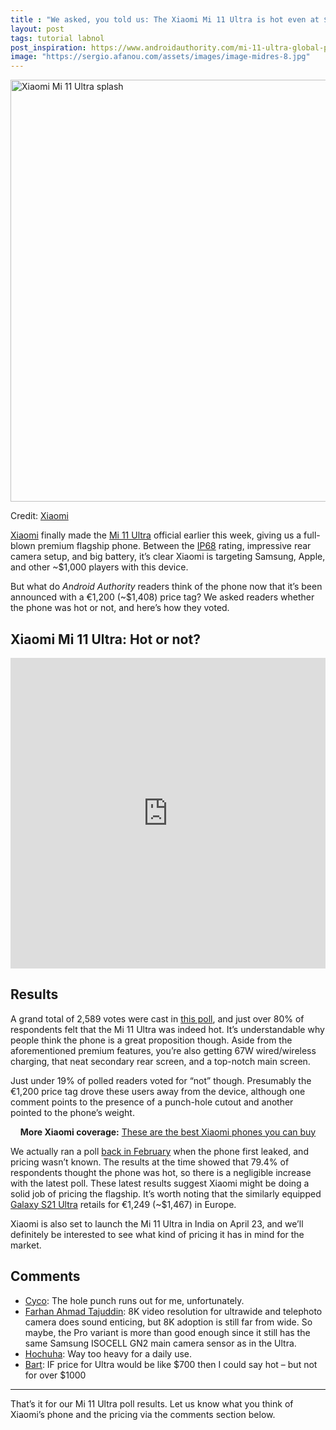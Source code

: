 ```yaml
---
title : "We asked, you told us: The Xiaomi Mi 11 Ultra is hot even at $1,400"
layout: post
tags: tutorial labnol
post_inspiration: https://www.androidauthority.com/mi-11-ultra-global-poll-results-1214253/
image: "https://sergio.afanou.com/assets/images/image-midres-8.jpg"
---
```


<p><html><body><img class="aligncenter size-large wp-image-1213412 noname aa-img" title="Xiaomi Mi 11 Ultra splash" src="https://cdn57.androidauthority.net/wp-content/uploads/2021/03/Xiaomi-Mi-11-Ultra-splash-1200x675.jpg" alt="Xiaomi Mi 11 Ultra splash" width="1200" height="675" data-attachment-id="1213412" srcset="https://cdn57.androidauthority.net/wp-content/uploads/2021/03/Xiaomi-Mi-11-Ultra-splash-1200x675.jpg 1200w, https://cdn57.androidauthority.net/wp-content/uploads/2021/03/Xiaomi-Mi-11-Ultra-splash-300x170.jpg 300w, https://cdn57.androidauthority.net/wp-content/uploads/2021/03/Xiaomi-Mi-11-Ultra-splash-768x432.jpg 768w, https://cdn57.androidauthority.net/wp-content/uploads/2021/03/Xiaomi-Mi-11-Ultra-splash-1536x864.jpg 1536w, https://cdn57.androidauthority.net/wp-content/uploads/2021/03/Xiaomi-Mi-11-Ultra-splash-16x9.jpg 16w, https://cdn57.androidauthority.net/wp-content/uploads/2021/03/Xiaomi-Mi-11-Ultra-splash-32x18.jpg 32w, https://cdn57.androidauthority.net/wp-content/uploads/2021/03/Xiaomi-Mi-11-Ultra-splash-28x16.jpg 28w, https://cdn57.androidauthority.net/wp-content/uploads/2021/03/Xiaomi-Mi-11-Ultra-splash-56x32.jpg 56w, https://cdn57.androidauthority.net/wp-content/uploads/2021/03/Xiaomi-Mi-11-Ultra-splash-64x36.jpg 64w, https://cdn57.androidauthority.net/wp-content/uploads/2021/03/Xiaomi-Mi-11-Ultra-splash-712x400.jpg 712w, https://cdn57.androidauthority.net/wp-content/uploads/2021/03/Xiaomi-Mi-11-Ultra-splash-1000x563.jpg 1000w, https://cdn57.androidauthority.net/wp-content/uploads/2021/03/Xiaomi-Mi-11-Ultra-splash-792x446.jpg 792w, https://cdn57.androidauthority.net/wp-content/uploads/2021/03/Xiaomi-Mi-11-Ultra-splash-1280x720.jpg 1280w, https://cdn57.androidauthority.net/wp-content/uploads/2021/03/Xiaomi-Mi-11-Ultra-splash-840x472.jpg 840w, https://cdn57.androidauthority.net/wp-content/uploads/2021/03/Xiaomi-Mi-11-Ultra-splash-1340x754.jpg 1340w, https://cdn57.androidauthority.net/wp-content/uploads/2021/03/Xiaomi-Mi-11-Ultra-splash-770x433.jpg 770w, https://cdn57.androidauthority.net/wp-content/uploads/2021/03/Xiaomi-Mi-11-Ultra-splash-356x200.jpg 356w, https://cdn57.androidauthority.net/wp-content/uploads/2021/03/Xiaomi-Mi-11-Ultra-splash-675x380.jpg 675w, https://cdn57.androidauthority.net/wp-content/uploads/2021/03/Xiaomi-Mi-11-Ultra-splash.jpg 1920w" sizes="(max-width: 1200px) 100vw, 1200px" /></p>
<div class="aa-img-source-credit">
<div class="aa-img-source-and-credit full">
<div class="aa-img-source text-right"><span>Credit:</span> <a rel="nofollow" class="img-credit-link" target="_blank" href="https://blog.mi.com/en/2021/03/29/the-pinnacle-of-smartphone-photography-mi-11-ultra-launches-globally/">Xiaomi</a></div>
</div>
</div>
<p><a href="https://www.androidauthority.com/xiaomi-1158659/">Xiaomi</a> finally made the <a href="https://www.androidauthority.com/xiaomi-mi-11-series-1212330/">Mi 11 Ultra</a> official earlier this week, giving us a full-blown premium flagship phone. Between the <a href="https://www.androidauthority.com/best-waterproof-phones-718588/">IP68</a> rating, impressive rear camera setup, and big battery, it&#8217;s clear Xiaomi is targeting Samsung, Apple, and other ~$1,000 players with this device.</p>
<p>But what do <em>Android Authority</em> readers think of the phone now that it&#8217;s been announced with a €1,200 (~$1,408) price tag? We asked readers whether the phone was hot or not, and here&#8217;s how they voted.</p>
<h2>Xiaomi Mi 11 Ultra: Hot or not?</h2>
<p><iframe style="border: none;" title="Xiaomi Mi 11 Ultra hot or not" src="https://e.infogram.com/1326da6b-c0d9-403a-a488-e9662a5eb583?src=embed" width="100%" height="497" frameborder="0" scrolling="no" allowfullscreen="allowfullscreen"></iframe></p>
<h2>Results</h2>
<p>A grand total of 2,589 votes were cast in <a href="https://www.androidauthority.com/xiaomi-mi-11-ultra-hot-or-not-poll-1213223/">this poll</a>, and just over 80% of respondents felt that the Mi 11 Ultra was indeed hot. It&#8217;s understandable why people think the phone is a great proposition though. Aside from the aforementioned premium features, you&#8217;re also getting 67W wired/wireless charging, that neat secondary rear screen, and a top-notch main screen.</p>
<p>Just under 19% of polled readers voted for &#8220;not&#8221; though. Presumably the €1,200 price tag drove these users away from the device, although one comment points to the presence of a punch-hole cutout and another pointed to the phone&#8217;s weight.</p>
<p style="text-align: center;"><strong>More Xiaomi coverage:</strong> <a href="https://www.androidauthority.com/best-xiaomi-phones-2-833837/">These are the best Xiaomi phones you can buy</a></p>
<p>We actually ran a poll <a href="https://www.androidauthority.com/xiaomi-mi-11-ultra-poll-results-1201651/">back in February</a> when the phone first leaked, and pricing wasn&#8217;t known. The results at the time showed that 79.4% of respondents thought the phone was hot, so there is a negligible increase with the latest poll. These latest results suggest Xiaomi might be doing a solid job of pricing the flagship. It&#8217;s worth noting that the similarly equipped <a href="https://www.androidauthority.com/samsung-galaxy-s21-series-1147733/">Galaxy S21 Ultra</a> retails for €1,249 (~$1,467) in Europe.</p>
<p>Xiaomi is also set to launch the Mi 11 Ultra in India on April 23, and we&#8217;ll definitely be interested to see what kind of pricing it has in mind for the market.</p>
<h2>Comments</h2>
<ul>
<li><a href="https://disqus.com/by/disqus_52XBimIiL3/" target="_blank" rel="noopener noreferrer" data-action="profile" data-username="disqus_52XBimIiL3">Cyco</a>: The hole punch runs out for me, unfortunately.</li>
<li><a href="https://disqus.com/by/fat8893/" target="_blank" rel="noopener noreferrer" data-action="profile" data-username="fat8893">Farhan Ahmad Tajuddin</a>: 8K video resolution for ultrawide and telephoto camera does sound enticing, but 8K adoption is still far from wide. So maybe, the Pro variant is more than good enough since it still has the same Samsung ISOCELL GN2 main camera sensor as in the Ultra.</li>
<li><a href="https://disqus.com/by/hochuha/" target="_blank" rel="noopener noreferrer" data-action="profile" data-username="hochuha">Hochuha</a>: Way too heavy for a daily use.</li>
<li><span class="author publisher-anchor-color"><a href="https://disqus.com/by/Bart_123456/" target="_blank" rel="noopener noreferrer" data-action="profile" data-username="Bart_123456">Bart</a>: IF price for Ultra would be like $700 then I could say hot &#8211; but not for over $1000</span></li>
</ul>
<hr>
<p>That&#8217;s it for our Mi 11 Ultra poll results. Let us know what you think of Xiaomi&#8217;s phone and the pricing via the comments section below.</body></html></p>
